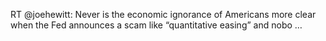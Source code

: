 <!--
id: 1485999420
link: http://kevinisom.info/post/1485999420/rt-joehewitt-never-is-the-economic-ignorance-of
slug: rt-joehewitt-never-is-the-economic-ignorance-of
date: Fri Nov 05 2010 19:14:26 GMT+1300 (NZDT)
raw: {"blog_name":"kevinisom","id":1485999420,"post_url":"http://kevinisom.info/post/1485999420/rt-joehewitt-never-is-the-economic-ignorance-of","slug":"rt-joehewitt-never-is-the-economic-ignorance-of","type":"text","date":"2010-11-05 06:14:26 GMT","timestamp":1288937666,"state":"published","format":"html","reblog_key":"lvOtNTcc","tags":[],"short_url":"http://tmblr.co/Zw68Yy1Oaeqy","highlighted":[],"feed_item":"http://twitter.com/kev_nz/statuses/366754115092480","from_feed_id":"650289","note_count":0,"title":null,"body":"<p>RT @joehewitt: Never is the economic ignorance of Americans more clear when the Fed announces a scam like &#8220;quantitative easing&#8221; and nobo &#8230;</p>"}
publish: 2010-11-05
tags: 
title: null
-->


RT @joehewitt: Never is the economic ignorance of Americans more clear
when the Fed announces a scam like “quantitative easing” and nobo …


